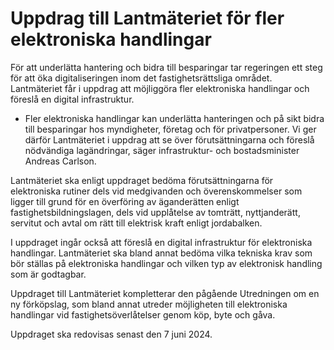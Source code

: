 # Uppdrag till Lantmäteriet för fler elektroniska handlingar

För att underlätta hantering och bidra till besparingar tar regeringen ett steg för att öka digitaliseringen inom det fastighetsrättsliga området. Lantmäteriet får i uppdrag att möjliggöra fler elektroniska handlingar och föreslå en digital infrastruktur.

- Fler elektroniska handlingar kan underlätta hanteringen och på sikt bidra till besparingar hos myndigheter, företag och för privatpersoner. Vi ger därför Lantmäteriet i uppdrag att se över förutsättningarna och föreslå nödvändiga lagändringar, säger infrastruktur- och bostadsminister Andreas Carlson.

Lantmäteriet ska enligt uppdraget bedöma förutsättningarna för elektroniska rutiner dels vid medgivanden och överenskommelser som ligger till grund för en överföring av äganderätten enligt fastighetsbildningslagen, dels vid upplåtelse av tomträtt, nyttjanderätt, servitut och avtal om rätt till elektrisk kraft enligt jordabalken.

I uppdraget ingår också att föreslå en digital infrastruktur för elektroniska handlingar. Lantmäteriet ska bland annat bedöma vilka tekniska krav som bör ställas på elektroniska handlingar och vilken typ av elektronisk handling som är godtagbar.

Uppdraget till Lantmäteriet kompletterar den pågående Utredningen om en ny förköpslag, som bland annat utreder möjligheten till elektroniska handlingar vid fastighetsöverlåtelser genom köp, byte och gåva.

Uppdraget ska redovisas senast den 7 juni 2024.
